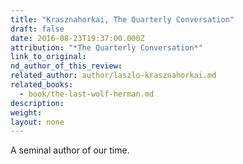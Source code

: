 ```yaml
---
title: "Krasznahorkai, The Quarterly Conversation"
draft: false
date: 2016-08-23T19:37:00.000Z
attribution: "*The Quarterly Conversation*"
link_to_original:
nd_author_of_this_review:
related_author: author/laszlo-krasznahorkai.md
related_books:
  - book/the-last-wolf-herman.md
description:
weight:
layout: none
---
```

A seminal author of our time.

